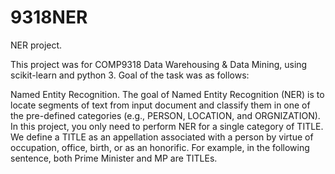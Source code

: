 # 9318NER
NER project.

This project was for COMP9318 Data Warehousing & Data Mining, using scikit-learn and python 3.
Goal of the task was as follows:

Named Entity Recognition. The goal of Named Entity Recognition (NER) is to
locate segments of text from input document and classify them in one of the pre-defined
categories (e.g., PERSON, LOCATION, and ORGNIZATION). In this project, you only need to
perform NER for a single category of TITLE. We define a TITLE as an appellation associated
with a person by virtue of occupation, office, birth, or as an honorific. For example, in the
following sentence, both Prime Minister and MP are TITLEs.

